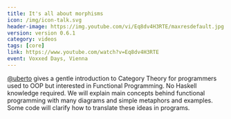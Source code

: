 ```yaml
---
title: It's all about morphisms
icon: /img/icon-talk.svg
header-image: https://img.youtube.com/vi/Eq8dv4H3RTE/maxresdefault.jpg
version: version 0.6.1
category: videos
tags: [core]
link: https://www.youtube.com/watch?v=Eq8dv4H3RTE
event: Voxxed Days, Vienna
---
```

[@uberto](https://github.com/uberto) gives a gentle introduction to Category Theory for programmers used to OOP but interested in Functional Programming. No Haskell knowledge required. We will explain main concepts behind functional programming with many diagrams and simple metaphors and examples. Some code will clarify how to translate these ideas in programs.
